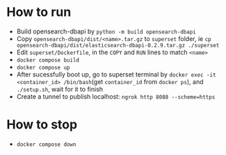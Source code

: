 # How to run
* Build opensearch-dbapi by `python -m build opensearch-dbapi`
* Copy `opensearch-dbapi/dist/<name>.tar.gz` to `superset` folder, ie `cp opensearch-dbapi/dist/elasticsearch-dbapi-0.2.9.tar.gz ./superset`
* Edit `superset/Dockerfile`, in the `COPY` and `RUN` lines to match `<name>`
* `docker compose build`
* `docker compose up`
* After sucessfully boot up, go to superset terminal by `docker exec -it <container_id> /bin/bash`(get `container_id` from `docker ps`), and `./setup.sh`, wait for it to finish
* Create a tunnel to publish localhost: `ngrok http 8088 --scheme=https`

# How to stop
* `docker compose down`